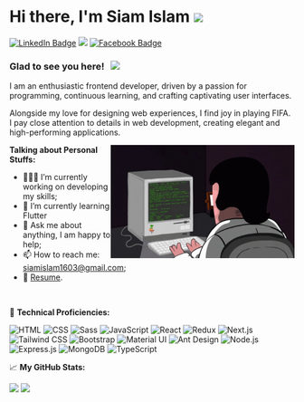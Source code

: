# Hi there, I'm Siam Islam <img src="https://media.giphy.com/media/hvRJCLFzcasrR4ia7z/giphy.gif" width="25px">

[![LinkedIn Badge](https://img.shields.io/badge/LinkedIn-0077B5?style=for-the-badge&logo=linkedin&logoColor=white)](https://www.linkedin.com/in/siam-islam-161915143/)
<a href="mailto:siamislam1603@gmail.com"><img src="https://img.shields.io/badge/Gmail-D14836?style=for-the-badge&logo=gmail&logoColor=white" /></a>
[![Facebook Badge](https://img.shields.io/badge/Facebook-1877F2?style=for-the-badge&logo=facebook&logoColor=white)](https://www.facebook.com/siamislam.siamislam.31?mibextid=2JQ9oc)

### Glad to see you here! &nbsp; ![](https://visitor-badge.glitch.me/badge?page_id=siamislam1603.siamislam1603)

I am an enthusiastic frontend developer, driven by a passion for programming, continuous learning, and crafting captivating user interfaces. 

Alongside my love for designing web experiences, I find joy in playing FIFA. I pay close attention to details in web development, creating elegant and high-performing applications.

<img align="right" alt="GIF" src="./coding.gif" width="325" height="200" />

**Talking about Personal Stuffs:**

-   👨🏻‍💻 I’m currently working on developing my skills;
-   🚀 I’m currently learning Flutter
-   💬 Ask me about anything, I am happy to help;
-   📫 How to reach me: siamislam1603@gmail.com;
-   📝 [Resume](https://drive.google.com/file/d/13mWAsEaI6dUJsiMKJyWP0e2mGd3Mab__/view?usp=drivesdk).

</br>

💪 **Technical Proficiencies:**

![HTML](https://img.shields.io/badge/HTML5-E34F26?style=for-the-badge&logo=html5&logoColor=white)
![CSS](https://img.shields.io/badge/CSS3-1572B6?style=for-the-badge&logo=css3&logoColor=white)
![Sass](https://img.shields.io/badge/Sass-CC6699?style=for-the-badge&logo=sass&logoColor=white)
![JavaScript](https://img.shields.io/badge/JavaScript-F7DF1E?style=for-the-badge&logo=javascript&logoColor=black)
![React](https://img.shields.io/badge/React-20232A?style=for-the-badge&logo=react&logoColor=61DAFB)
![Redux](https://img.shields.io/badge/Redux-593D88?style=for-the-badge&logo=redux&logoColor=white)
![Next.js](https://img.shields.io/badge/next.js-000000?style=for-the-badge&logo=nextdotjs&logoColor=white)
![Tailwind CSS](https://img.shields.io/badge/Tailwind_CSS-38B2AC?style=for-the-badge&logo=tailwind-css&logoColor=white)
![Bootstrap](https://img.shields.io/badge/Bootstrap-563D7C?style=for-the-badge&logo=bootstrap&logoColor=white)
![Material UI](https://img.shields.io/badge/Material%20UI-007FFF?style=for-the-badge&logo=mui&logoColor=white)
![Ant Design](https://img.shields.io/badge/Ant%20Design-1890FF?style=for-the-badge&logo=antdesign&logoColor=white)
![Node.js](https://img.shields.io/badge/Node.js-43853D?style=for-the-badge&logo=node.js&logoColor=white)
![Express.js](https://img.shields.io/badge/Express.js-404D59?style=for-the-badge)
![MongoDB](https://img.shields.io/badge/MongoDB-4EA94B?style=for-the-badge&logo=mongodb&logoColor=white)
![TypeScript](https://img.shields.io/badge/TypeScript-007ACC?style=for-the-badge&logo=typescript&logoColor=white)

📈 **My GitHub Stats:**

<p>
  <img height="180em" src="https://github-readme-stats.vercel.app/api?username=siamislam1603&show_icons=true&hide_border=true&&count_private=true&include_all_commits=true&theme=blue-green" />
  <img height="180em" src="https://github-readme-stats.vercel.app/api/top-langs/?username=siamislam1603&show_icons=true&hide_border=true&layout=compact&langs_count=8&theme=blue-green"/>
</p>